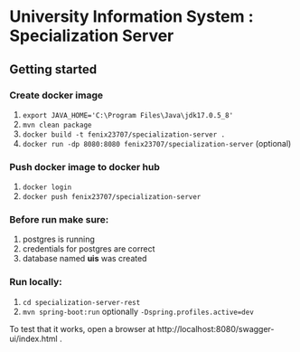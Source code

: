 # University Information System : Specialization Server
## Getting started
### Create docker image
1. ``export JAVA_HOME='C:\Program Files\Java\jdk17.0.5_8'`` 
2. ``mvn clean package``
3. ``docker build -t fenix23707/specialization-server .``
4. ``docker run -dp 8080:8080 fenix23707/specialization-server`` (optional)

### Push docker image to docker hub
1. ``docker login``
2. ``docker push fenix23707/specialization-server``


### Before run make sure:
1. postgres is running
2. credentials for postgres are correct
3. database named **uis** was created

### Run locally: 
1. ``cd specialization-server-rest``
2. ``mvn spring-boot:run`` optionally ``-Dspring.profiles.active=dev``

To test that it works, open a browser at http://localhost:8080/swagger-ui/index.html .
